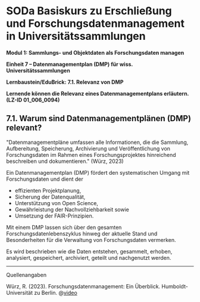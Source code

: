 <!--

-->

# SODa Basiskurs zu Erschließung und Forschungsdatenmanagement in Universitätssammlungen

**Modul 1: Sammlungs- und Objektdaten als Forschungsdaten managen**

**Einheit 7 – Datenmanagementplan (DMP) für wiss. Universitätssammlungen**

**Lernbaustein/EduBrick: 7.1. Relevanz von DMP**

**Lernende können die Relevanz eines Datenmanagementplans erläutern. (LZ-ID 01\_006\_0094)**


## 7.1. Warum sind Datenmanagementplänen (DMP) relevant?

"Datenmanagementpläne umfassen alle Informationen, die die Sammlung, Aufbereitung, Speicherung, Archivierung und Veröffentlichung von Forschungsdaten im Rahmen eines Forschungsprojektes hinreichend beschreiben und dokumentieren." (Würz, 2023)

Ein Datenmanagementplan (DMP) fördert den systematischen Umgang mit Forschungsdaten und dient der

* effizienten Projektplanung,
* Sicherung der Datenqualität,
* Unterstützung von Open Science,
* Gewährleistung der Nachvollziehbarkeit sowie
* Umsetzung der FAIR-Prinzipien.

Mit einem DMP lassen sich über den gesamten Forschungsdatenlebenszyklus hinweg der aktuelle Stand und Besonderheiten  für die Verwaltung von Forschungsdaten vermerken. 

Es wird beschrieben wie die Daten entstehen, gesammelt, erhoben, analysiert, gespeichert, archiviert, geteilt und nachgenutzt werden.

-----------
Quellenangaben

Würz, R. (2023). Forschungsdatenmanagement: Ein Überblick. Humboldt-Universität zu Berlin. @[video](https://rs.cms.hu-berlin.de/dataman/plugins/api_resource/?ref=91&alt_ref=155&key=DXloim41X4WijSxG_Tbx8U-MpeZWl-Gl7zRGOxiPyU9B6iTAn19DzMUDRnwesTHTgB5fsA,,&skey=c9073b96b08010c1c6805f1891830849)


